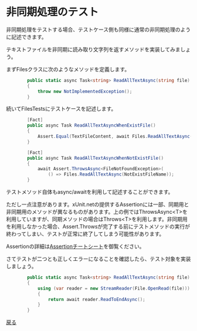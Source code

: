 # 非同期処理のテスト

非同期処理をテストする場合、テストケース側も同様に通常の非同期処理のように記述できます。

テキストファイルを非同期に読み取り文字列を返すメソッドを実装してみましょう。

まずFilesクラスに次のようなメソッドを定義します。

```cs
        public static async Task<string> ReadAllTextAsync(string file)
        {
            throw new NotImplementedException();
        }
```

続いてFilesTestsにテストケースを記述します。

```cs
        [Fact]
        public async Task ReadAllTextAsyncWhenExistFile()
        {
            Assert.Equal(TextFileContent, await Files.ReadAllTextAsync(ExistFileName));
        }

        [Fact]
        public async Task ReadAllTextAsyncWhenNotExistFile()
        {
            await Assert.ThrowsAsync<FileNotFoundException>(
                () => Files.ReadAllTextAsync(NotExistFileName));
        }
```

テストメソッド自体もasync/awaitを利用して記述することができます。

ただし一点注意があります。xUnit.netの提供するAssertionには一部、同期用と非同期用のメソッドが異なるものがあります。上の例ではThrowsAsync&lt;T>を利用していますが、同期メソッドの場合はThrows&lt;T>を利用します。非同期用を利用しなかった場合、Assert.Throwsが完了する前にテストメソッドの実行が終わってしまい、テストが正常に終了してしまう可能性があります。

Assertionの詳細は[Assertionチートシート](Assertion-CheatSheet.md)を御覧ください。

さてテストが二つとも正しくエラーになることを確認したら、テスト対象を実装しましょう。

```cs
        public static async Task<string> ReadAllTextAsync(string file)
        {
            using (var reader = new StreamReader(File.OpenRead(file)))
            {
                return await reader.ReadToEndAsync();
            }
        }
```

[戻る](../README.md)
